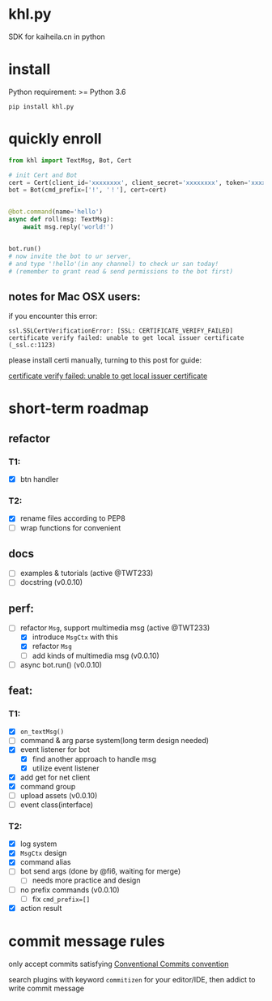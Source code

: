 # khl.py

SDK for kaiheila.cn in python

# install

Python requirement: >= Python 3.6

```shell
pip install khl.py
```

# quickly enroll

```python
from khl import TextMsg, Bot, Cert

# init Cert and Bot
cert = Cert(client_id='xxxxxxxx', client_secret='xxxxxxxx', token='xxxxxxxx')
bot = Bot(cmd_prefix=['!', '！'], cert=cert)


@bot.command(name='hello')
async def roll(msg: TextMsg):
    await msg.reply('world!')


bot.run()
# now invite the bot to ur server,
# and type '!hello'(in any channel) to check ur san today!
# (remember to grant read & send permissions to the bot first)
```

## notes for Mac OSX users:

if you encounter this error:

```
ssl.SSLCertVerificationError: [SSL: CERTIFICATE_VERIFY_FAILED] certificate verify failed: unable to get local issuer certificate (_ssl.c:1123)
```

please install certi manually, turning to this post for guide:

[certificate verify failed: unable to get local issuer certificate](https://stackoverflow.com/a/58525755)

# short-term roadmap

## refactor

### T1:

- [x] btn handler

### T2:

- [x] rename files according to PEP8
- [ ] wrap functions for convenient

## docs

- [ ] examples & tutorials (active @TWT233)
- [ ] docstring (v0.0.10)

## perf:

- [ ] refactor `Msg`, support multimedia msg (active @TWT233)
    - [x] introduce `MsgCtx` with this
    - [x] refactor `Msg`
    - [ ] add kinds of multimedia msg (v0.0.10)
- [ ] async bot.run() (v0.0.10)

## feat:

### T1:

- [x] `on_textMsg()`
- [ ] command & arg parse system(long term design needed)
- [x] event listener for bot
    - [x] find another approach to handle msg
    - [x] utilize event listener
- [x] add get for net client
- [x] command group
- [ ] upload assets (v0.0.10)
- [ ] event class(interface)

### T2:

- [x] log system
- [x] `MsgCtx` design
- [x] command alias
- [ ] bot send args (done by @fi6, waiting for merge)
    - [ ] needs more practice and design
- [ ] no prefix commands (v0.0.10)
    - [ ] fix `cmd_prefix=[]`
- [x] action result

# commit message rules

only accept commits satisfying [Conventional Commits convention](https://github.com/commitizen/cz-cli)

search plugins with keyword `commitizen` for your editor/IDE, then addict to write commit message
